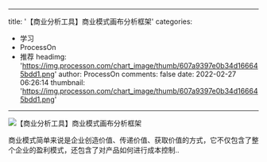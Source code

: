 
---
title: '【商业分析工具】商业模式画布分析框架'
categories: 
 - 学习
 - ProcessOn
 - 推荐
headimg: 'https://img.processon.com/chart_image/thumb/607a9397e0b34d166645bdd1.png'
author: ProcessOn
comments: false
date: 2022-02-27 06:26:14
thumbnail: 'https://img.processon.com/chart_image/thumb/607a9397e0b34d166645bdd1.png'
---

<div>   
<img class="thumb" alt="【商业分析工具】商业模式画布分析框架" src="https://img.processon.com/chart_image/thumb/607a9397e0b34d166645bdd1.png" referrerpolicy="no-referrer">
<p>商业模式简单来说是企业创造价值、传递价值、获取价值的方式，它不仅包含了整个企业的盈利模式，还包含了对产品如何进行成本控制..</p>  
</div>
            
